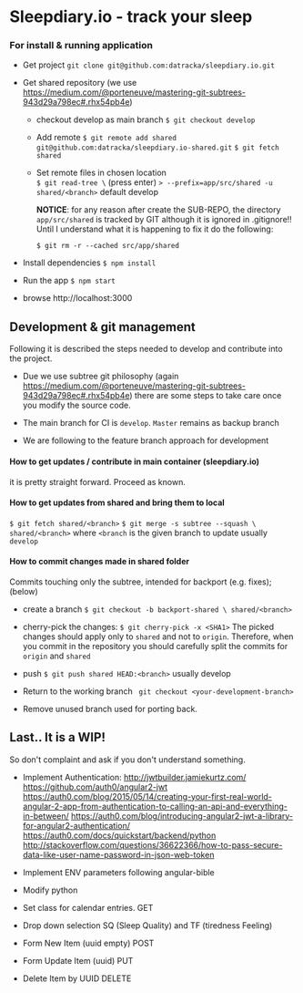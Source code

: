 # Sleepdiary.io - track your sleep

### For install & running application 

* Get project
 `git clone git@github.com:datracka/sleepdiary.io.git`

* Get shared repository (we use https://medium.com/@porteneuve/mastering-git-subtrees-943d29a798ec#.rhx54pb4e)

    * checkout develop as main branch
        `$ git checkout develop`

    * Add remote
        `$ git remote add shared git@github.com:datracka/sleepdiary.io-shared.git`
        `$ git fetch shared`

    * Set remote files in chosen location  
        `$ git read-tree \` (press enter)
        `> --prefix=app/src/shared -u shared/<branch>` default develop       
        
        **NOTICE**: for any reason after create the SUB-REPO, the directory `app/src/shared` is tracked by GIT 
        although it is ignored in .gitignore!! Until I understand what it is happening to fix it do the following:  
        
        `$ git rm -r --cached src/app/shared ` 

* Install dependencies
    `$ npm install`

* Run the app
    `$ npm start`

*  browse http://localhost:3000

## Development & git management

Following it is described the steps needed to develop and contribute into the project.

- Due we use subtree git philosophy (again https://medium.com/@porteneuve/mastering-git-subtrees-943d29a798ec#.rhx54pb4e)
there are some steps to take care once you modify the source code.

- The main branch for CI is `develop`. `Master` remains as backup branch
- We are following to the feature branch approach for development

#### How to get updates / contribute in main container (sleepdiary.io) 

it is pretty straight forward. Proceed as known.

#### How to get updates from shared and bring them to local 

`$ git fetch shared/<branch>`
`$ git merge -s subtree --squash \ shared/<branch>` where `<branch` is the given branch to update
usually `develop`

#### How to commit changes made in shared folder 

Commits touching only the subtree, intended for backport (e.g. fixes); (below)

- create a branch `$ git checkout -b backport-shared \ shared/<branch>`

- cherry-pick the changes: `$ git cherry-pick -x <SHA1>`
   The picked changes should apply only to `shared` and not to `origin`. Therefore, when you commit in the repository
   you should carefully split the commits for `origin` and `shared`

- push `$ git push shared HEAD:<branch>` usually develop

- Return to the working branch ` git checkout <your-development-branch>`

- Remove unused branch used for porting back.


## Last.. It is a WIP!

So don't complaint and ask if you don't understand something.

- Implement Authentication: 
http://jwtbuilder.jamiekurtz.com/
https://github.com/auth0/angular2-jwt
https://auth0.com/blog/2015/05/14/creating-your-first-real-world-angular-2-app-from-authentication-to-calling-an-api-and-everything-in-between/
https://auth0.com/blog/introducing-angular2-jwt-a-library-for-angular2-authentication/
https://auth0.com/docs/quickstart/backend/python
http://stackoverflow.com/questions/36622366/how-to-pass-secure-data-like-user-name-password-in-json-web-token

- Implement ENV parameters following angular-bible
- Modify python
- Set class for calendar entries. GET
- Drop down selection SQ (Sleep Quality) and TF (tiredness Feeling)
- Form New Item (uuid empty) POST
- Form Update Item (uuid) PUT
- Delete Item by UUID DELETE
